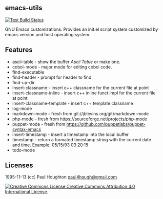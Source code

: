 ## emacs-utils

[![Test Build Status](https://travis-ci.org/pahoughton/emacs-utils.png)](https://travis-ci.org/pahoughton/emacs-utils)

GNU Emacs customizations. Provides an init.el script system customized by emacs version and host operating system.

## Features

* ascii-table - show the buffer *Ascii Table* or make one.
* cobol-mode - major mode for editing cobol code.
* find-executable
* find-header - prompt for header to find
* find-up-dir
* insert-classname - insert c++ classname for the current file at point
* insert-classname-inline - insert c++ inline funct impl for the current file at point
* insert-classname-template - insert c++ template classname
* log-mode
* markdown-mode - fresh from git://jblevins.org/git/markdown-mode
* php-mode - fresh from https://sourceforge.net/projects/php-mode
* puppet-mode - fresh from https://github.com/puppetlabs/puppet-syntax-emacs
* insert-timestamp - insert a timestamp into the local buffer
* timestamp - return a formated timestamp string with the current date and time. Example: 05/15/93 03:20:15
* todo-mode

## Licenses

1995-11-13 (cc)  Paul Houghton <paul4hough@gmail.com>

<a rel="license" href="http://creativecommons.org/licenses/by/4.0/">
<img alt="Creative Commons License" style="border-width:0"
src="https://i.creativecommons.org/l/by/4.0/80x15.png" />
</a>
<a rel="license" href="http://creativecommons.org/licenses/by/4.0/">
Creative Commons Attribution 4.0 International License</a>.
